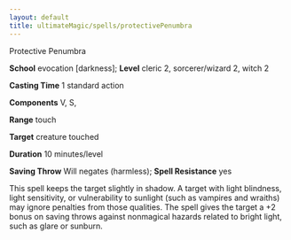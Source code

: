 ```yaml
---
layout: default
title: ultimateMagic/spells/protectivePenumbra
---
```

Protective Penumbra

**School** evocation [darkness]; **Level** cleric 2, sorcerer/wizard 2, witch 2

**Casting Time** 1 standard action

**Components** V, S,

**Range** touch

**Target** creature touched

**Duration** 10 minutes/level

**Saving Throw** Will negates (harmless); **Spell Resistance** yes

This spell keeps the target slightly in shadow. A target with light blindness, light sensitivity, or vulnerability to sunlight (such as vampires and wraiths) may ignore penalties from those qualities. The spell gives the target a +2 bonus on saving throws against nonmagical hazards related to bright light, such as glare or sunburn.

